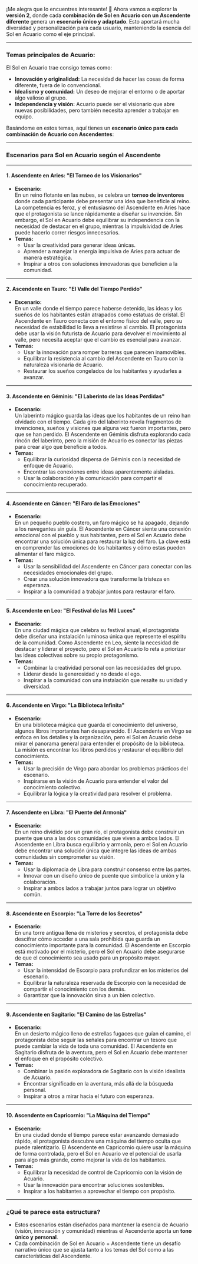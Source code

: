 ¡Me alegra que lo encuentres interesante! 🌟 Ahora vamos a explorar la **versión 2**, donde cada **combinación de Sol en Acuario con un Ascendente diferente** genera un **escenario único y adaptado**. Esto aportará mucha diversidad y personalización para cada usuario, manteniendo la esencia del Sol en Acuario como el eje principal.

---

### **Temas principales de Acuario:**
El Sol en Acuario trae consigo temas como:  
- **Innovación y originalidad:** La necesidad de hacer las cosas de forma diferente, fuera de lo convencional.  
- **Idealismo y comunidad:** Un deseo de mejorar el entorno o de aportar algo valioso al grupo.  
- **Independencia y visión:** Acuario puede ser el visionario que abre nuevas posibilidades, pero también necesita aprender a trabajar en equipo.  

Basándome en estos temas, aquí tienes un **escenario único para cada combinación de Acuario con Ascendentes**:

---

### **Escenarios para Sol en Acuario según el Ascendente**

---

#### **1. Ascendente en Aries: "El Torneo de los Visionarios"**  
- **Escenario:**  
  En un reino flotante en las nubes, se celebra un **torneo de inventores** donde cada participante debe presentar una idea que beneficie al reino. La competencia es feroz, y el entusiasmo del Ascendente en Aries hace que el protagonista se lance rápidamente a diseñar su invención. Sin embargo, el Sol en Acuario debe equilibrar su independencia con la necesidad de destacar en el grupo, mientras la impulsividad de Aries puede hacerlo correr riesgos innecesarios.  
- **Temas:**  
  - Usar la creatividad para generar ideas únicas.  
  - Aprender a manejar la energía impulsiva de Aries para actuar de manera estratégica.  
  - Inspirar a otros con soluciones innovadoras que beneficien a la comunidad.

---

#### **2. Ascendente en Tauro: "El Valle del Tiempo Perdido"**  
- **Escenario:**  
  En un valle donde el tiempo parece haberse detenido, las ideas y los sueños de los habitantes están atrapados como estatuas de cristal. El Ascendente en Tauro conecta con el entorno físico del valle, pero su necesidad de estabilidad lo lleva a resistirse al cambio. El protagonista debe usar la visión futurista de Acuario para devolver el movimiento al valle, pero necesita aceptar que el cambio es esencial para avanzar.  
- **Temas:**  
  - Usar la innovación para romper barreras que parecen inamovibles.  
  - Equilibrar la resistencia al cambio del Ascendente en Tauro con la naturaleza visionaria de Acuario.  
  - Restaurar los sueños congelados de los habitantes y ayudarles a avanzar.

---

#### **3. Ascendente en Géminis: "El Laberinto de las Ideas Perdidas"**  
- **Escenario:**  
  Un laberinto mágico guarda las ideas que los habitantes de un reino han olvidado con el tiempo. Cada giro del laberinto revela fragmentos de invenciones, sueños y visiones que alguna vez fueron importantes, pero que se han perdido. El Ascendente en Géminis disfruta explorando cada rincón del laberinto, pero la misión de Acuario es conectar las piezas para crear algo que beneficie a todos.  
- **Temas:**  
  - Equilibrar la curiosidad dispersa de Géminis con la necesidad de enfoque de Acuario.  
  - Encontrar las conexiones entre ideas aparentemente aisladas.  
  - Usar la colaboración y la comunicación para compartir el conocimiento recuperado.

---

#### **4. Ascendente en Cáncer: "El Faro de las Emociones"**  
- **Escenario:**  
  En un pequeño pueblo costero, un faro mágico se ha apagado, dejando a los navegantes sin guía. El Ascendente en Cáncer siente una conexión emocional con el pueblo y sus habitantes, pero el Sol en Acuario debe encontrar una solución única para restaurar la luz del faro. La clave está en comprender las emociones de los habitantes y cómo estas pueden alimentar el faro mágico.  
- **Temas:**  
  - Usar la sensibilidad del Ascendente en Cáncer para conectar con las necesidades emocionales del grupo.  
  - Crear una solución innovadora que transforme la tristeza en esperanza.  
  - Inspirar a la comunidad a trabajar juntos para restaurar el faro.

---

#### **5. Ascendente en Leo: "El Festival de las Mil Luces"**  
- **Escenario:**  
  En una ciudad mágica que celebra su festival anual, el protagonista debe diseñar una instalación luminosa única que represente el espíritu de la comunidad. Como Ascendente en Leo, siente la necesidad de destacar y liderar el proyecto, pero el Sol en Acuario lo reta a priorizar las ideas colectivas sobre su propio protagonismo.  
- **Temas:**  
  - Combinar la creatividad personal con las necesidades del grupo.  
  - Liderar desde la generosidad y no desde el ego.  
  - Inspirar a la comunidad con una instalación que resalte su unidad y diversidad.

---

#### **6. Ascendente en Virgo: "La Biblioteca Infinita"**  
- **Escenario:**  
  En una biblioteca mágica que guarda el conocimiento del universo, algunos libros importantes han desaparecido. El Ascendente en Virgo se enfoca en los detalles y la organización, pero el Sol en Acuario debe mirar el panorama general para entender el propósito de la biblioteca. La misión es encontrar los libros perdidos y restaurar el equilibrio del conocimiento.  
- **Temas:**  
  - Usar la precisión de Virgo para abordar los problemas prácticos del escenario.  
  - Inspirarse en la visión de Acuario para entender el valor del conocimiento colectivo.  
  - Equilibrar la lógica y la creatividad para resolver el problema.

---

#### **7. Ascendente en Libra: "El Puente del Armonía"**  
- **Escenario:**  
  En un reino dividido por un gran río, el protagonista debe construir un puente que una a las dos comunidades que viven a ambos lados. El Ascendente en Libra busca equilibrio y armonía, pero el Sol en Acuario debe encontrar una solución única que integre las ideas de ambas comunidades sin comprometer su visión.  
- **Temas:**  
  - Usar la diplomacia de Libra para construir consenso entre las partes.  
  - Innovar con un diseño único de puente que simbolice la unión y la colaboración.  
  - Inspirar a ambos lados a trabajar juntos para lograr un objetivo común.

---

#### **8. Ascendente en Escorpio: "La Torre de los Secretos"**  
- **Escenario:**  
  En una torre antigua llena de misterios y secretos, el protagonista debe descifrar cómo acceder a una sala prohibida que guarda un conocimiento importante para la comunidad. El Ascendente en Escorpio está motivado por el misterio, pero el Sol en Acuario debe asegurarse de que el conocimiento sea usado para un propósito mayor.  
- **Temas:**  
  - Usar la intensidad de Escorpio para profundizar en los misterios del escenario.  
  - Equilibrar la naturaleza reservada de Escorpio con la necesidad de compartir el conocimiento con los demás.  
  - Garantizar que la innovación sirva a un bien colectivo.

---

#### **9. Ascendente en Sagitario: "El Camino de las Estrellas"**  
- **Escenario:**  
  En un desierto mágico lleno de estrellas fugaces que guían el camino, el protagonista debe seguir las señales para encontrar un tesoro que puede cambiar la vida de toda una comunidad. El Ascendente en Sagitario disfruta de la aventura, pero el Sol en Acuario debe mantener el enfoque en el propósito colectivo.  
- **Temas:**  
  - Combinar la pasión exploradora de Sagitario con la visión idealista de Acuario.  
  - Encontrar significado en la aventura, más allá de la búsqueda personal.  
  - Inspirar a otros a mirar hacia el futuro con esperanza.

---

#### **10. Ascendente en Capricornio: "La Máquina del Tiempo"**  
- **Escenario:**  
  En una ciudad donde el tiempo parece estar avanzando demasiado rápido, el protagonista descubre una máquina del tiempo oculta que puede ralentizarlo. El Ascendente en Capricornio quiere usar la máquina de forma controlada, pero el Sol en Acuario ve el potencial de usarla para algo más grande, como mejorar la vida de los habitantes.  
- **Temas:**  
  - Equilibrar la necesidad de control de Capricornio con la visión de Acuario.  
  - Usar la innovación para encontrar soluciones sostenibles.  
  - Inspirar a los habitantes a aprovechar el tiempo con propósito.

---

### **¿Qué te parece esta estructura?**

- Estos escenarios están diseñados para mantener la esencia de Acuario (visión, innovación y comunidad) mientras el Ascendente aporta un **tono único y personal**.  
- Cada combinación de Sol en Acuario + Ascendente tiene un desafío narrativo único que se ajusta tanto a los temas del Sol como a las características del Ascendente.  
